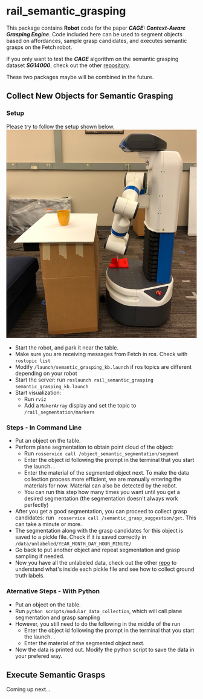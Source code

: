 # rail_semantic_grasping
This package contains **Robot** code for the paper ***CAGE: Context-Aware Grasping Engine***. 
Code included here can be used to segment objects based on affordances, sample grasp candidates, and executes semantic grasps on the Fetch robot. 

If you only want to test the ***CAGE*** algorithm on the semantic grasping dataset ***SG14000***, check out the other [repository](https://github.com/wliu88/rail_semantic_grasping).

These two packages maybe will be combined in the future. 

## Collect New Objects for Semantic Grasping
### Setup
Please try to follow the setup shown below.
![](img/robot_setup.jpg)

* Start the robot, and park it near the table. 
* Make sure you are receiving messages from Fetch in ros. Check with `rostopic list`
* Modify `/launch/semantic_grasping_kb.launch` if ros topics are different depending on your robot
* Start the server: run `roslaunch rail_semantic_grasping semantic_grasping_kb.launch`
* Start visualization:
    * Run `rviz`
    * Add a `MakerArray` display and set the topic to `/rail_segmentation/markers`

### Steps - In Command Line
* Put an object on the table.
* Perform plane segmentation to obtain point cloud of the object: 
    * Run `rosservice call /object_semantic_segmentation/segment`
    * Enter the object id following the prompt in the terminal that you start the launch. . 
    * Enter the material of the segmented object next.
    To make the data collection process more efficient, we are manually
    entering the materials for now. Material can also be detected by the robot. 
    * You can run this step how many times you want until you get a desired segmentation 
    (the segmentation doesn't always work perfectly)
* After you get a good segmentation, you can proceed to collect grasp candidates: 
run ` rosservice call /semantic_grasp_suggestion/get`. This can take a minute or more. 
* The segmentation along with the grasp candidates for this object is saved to a pickle file. 
Check if it is saved correctly in `/data/unlabeled/YEAR_MONTH_DAY_HOUR_MINUTE/`
* Go back to put another object and repeat segmentation and grasp sampling if needed.
* Now you have all the unlabeled data, check out the other [repo](https://github.com/wliu88/rail_semantic_grasping) to 
understand what's inside each pickle file and see how to collect ground truth labels. 

### Aternative Steps - With Python
* Put an object on the table.
* Run `python scripts/modular_data_collection`, which will call plane segmentation and grasp sampling
* However, you still need to do the following in the middle of the run
    * Enter the object id following the prompt in the terminal that you start the launch. . 
    * Enter the material of the segmented object next.
* Now the data is printed out. Modify the python script to save the data in your prefered way. 

## Execute Semantic Grasps
Coming up next...
